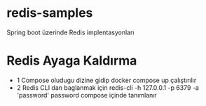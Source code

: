 # redis-samples
Spring boot üzerinde Redis implentasyonları

# Redis Ayaga Kaldırma 
- 1 Compose oludugu dizine gidip docker compose up çalıştırılır
- 2 Redis CLI dan baglanmak için 
redis-cli -h 127.0.0.1 -p 6379 -a 'password' password compose içinde tanımlanır
